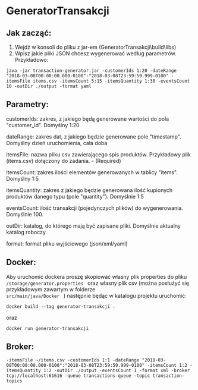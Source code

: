 # GeneratorTransakcji

## Jak zacząć:
1. Wejdź w konsoli do pliku z jar-em (GeneratorTransakcji\build\libs)
2. Wpisz jakie pliki JSON chcesz wygenerować według parametrów. Przykładowo: 
```
java -jar transaction-generator.jar -customerIds 1:20 -dateRange "2018-03-08T00:00:00.000-0100":"2018-03-08T23:59:59.999-0100" -itemsFile items.csv -itemsCount 5:15 -itemsQuantity 1:30 -eventsCount 10 -outDir ./output -format yaml
```

## Parametry:

customerIds: zakres, z jakiego będą generowane wartości do pola "customer_id". Domyślny 1:20

dateRange: zakres dat, z jakiego będzie generowane pole "timestamp". Domyślny dzień uruchomienia, cała doba

itemsFile: nazwa pliku csv zawierającego spis produktów. Przykładowy plik (items.csv) dołączony do zadania. - (Required)

itemsCount: zakres ilości elementów generowanych w tablicy "items". Domyślny 1:5

itemsQuantity: zakres z jakiego będzie generowana ilość kupionych produktów danego typu (pole "quantity"). Domyślnie 1:5

eventsCount: ilość transakcji (pojedynczych plików) do wygenerowania. Domyślnie 100.

outDir: katalog, do którego mają być zapisane pliki. Domyślnie aktualny katalog roboczy.

format: format pliku wyjściowego (json/xml/yaml)

## Docker:
Aby uruchomić dockera proszę skopiować własny plik properties do pliku <code> /storage/generator.properties </code> oraz własny plik csv (można posłużyć się przykładowym zawartym w folderze <code> src/main/java/Docker </code> ) następnie będąc w katalogu projektu uruchomić:
```
docker build --tag generator-transakcji .
```
oraz 
```
docker run generator-transakcji
```
## Broker:
```
-itemsFile ~/items.csv -customerIds 1:1 -dateRange "2018-03-08T00:00:00.000-0100":"2018-03-08T23:59:59.999-0100" -itemsCount 1:2 -itemsQuantity 1:2 -outDir ./output -eventsCount 1 -format xml -broker tcp://localhost:61616 -queue transactions-queue -topic transaction-topics
```
